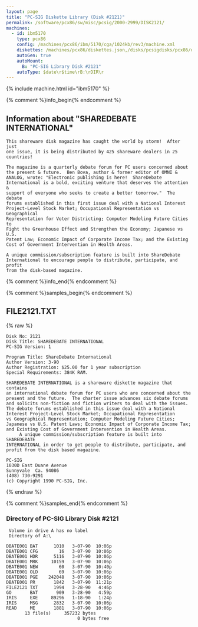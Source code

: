 ```yaml
---
layout: page
title: "PC-SIG Diskette Library (Disk #2121)"
permalink: /software/pcx86/sw/misc/pcsig/2000-2999/DISK2121/
machines:
  - id: ibm5170
    type: pcx86
    config: /machines/pcx86/ibm/5170/cga/1024kb/rev3/machine.xml
    diskettes: /machines/pcx86/diskettes.json,/disks/pcsigdisks/pcx86/diskettes.json
    autoGen: true
    autoMount:
      B: "PC-SIG Library Disk #2121"
    autoType: $date\r$time\rB:\rDIR\r
---
```


{% include machine.html id="ibm5170" %}

{% comment %}info_begin{% endcomment %}

## Information about "SHAREDEBATE INTERNATIONAL"

    This shareware disk magazine has caught the world by storm!  After just
    one issue, it is being distributed by 425 shareware dealers in 25
    countries!
    
    The magazine is a quarterly debate forum for PC users concerned about
    the present & future.  Ben Bova, author & former editor of OMNI &
    ANALOG, wrote: "Electronic publishing is here!  ShareDebate
    International is a bold, exciting venture that deserves the attention &
    support of everyone who seeks to create a better tomorrow."  The debate
    forums established in this first issue deal with a National Interest
    Project-Level Stock Market; Occupational Representation vs Geographical
    Representation for Voter Districting; Computer Modeling Future Cities to
    Fight the Greenhouse Effect and Strengthen the Economy; Japanese vs U.S.
    Patent Law; Economic Impact of Corporate Income Tax; and the Existing
    Cost of Government Intervention in Health Areas.
    
    A unique commission/subscription feature is built into ShareDebate
    International to encourage people to distribute, participate, and profit
    from the disk-based magazine.
{% comment %}info_end{% endcomment %}

{% comment %}samples_begin{% endcomment %}

## FILE2121.TXT

{% raw %}
```
Disk No: 2121                                                           
Disk Title: SHAREDEBATE INTERNATIONAL                                   
PC-SIG Version: 1                                                       
                                                                        
Program Title: ShareDebate International                                
Author Version: 3-90                                                    
Author Registration: $25.00 for 1 year subscription                     
Special Requirements: 384K RAM.                                         
                                                                        
SHAREDEBATE INTERNATIONAL is a shareware diskette magazine that contains 
an international debate forum for PC users who are concerned about the   
present and the future.  The charter issue advances six debate forums
and solicits non-fiction and fiction writers to deal with the issues. 
The debate forums established in this issue deal with a National 
Interest Project-Level Stock Market; Occupational Representation 
vs Geographical Representation; Computer Modeling Future Cities; 
Japanese vs U.S. Patent Laws; Economic Impact of Corporate Income Tax; 
and Existing Cost of Government Intervention in Health Areas.                        
     A unique commission/subscription feature is built into SHAREDEBATE        
INTERNATIONAL in order to get people to distribute, participate, and    
profit from the disk based magazine.                                    
                                                                        
PC-SIG                                                                  
1030D East Duane Avenue                                                 
Sunnyvale  Ca. 94086                                                    
(408) 730-9291                                                          
(c) Copyright 1990 PC-SIG, Inc.                                         
```
{% endraw %}

{% comment %}samples_end{% endcomment %}

### Directory of PC-SIG Library Disk #2121

     Volume in drive A has no label
     Directory of A:\

    DBATE001 BAT      1010   3-07-90  10:06p
    DBATE001 CFG        16   3-07-90  10:06p
    DBATE001 HDR      5116   3-07-90  10:06p
    DBATE001 MRK     10159   3-07-90  10:06p
    DBATE001 NEW        60   3-07-90  10:40p
    DBATE001 OLD        69   3-07-90  10:06p
    DBATE001 PGE    242048   3-07-90  10:06p
    DBATE001 PR       1842   3-07-90  11:21p
    FILE2121 TXT      1994   3-28-90   4:46p
    GO       BAT       909   3-28-90   4:59p
    IRIS     EXE     89296   1-18-90   1:24p
    IRIS     MSG      2832   3-07-90  10:06p
    READ     ME       1881   3-07-90  10:06p
           13 file(s)     357232 bytes
                               0 bytes free
